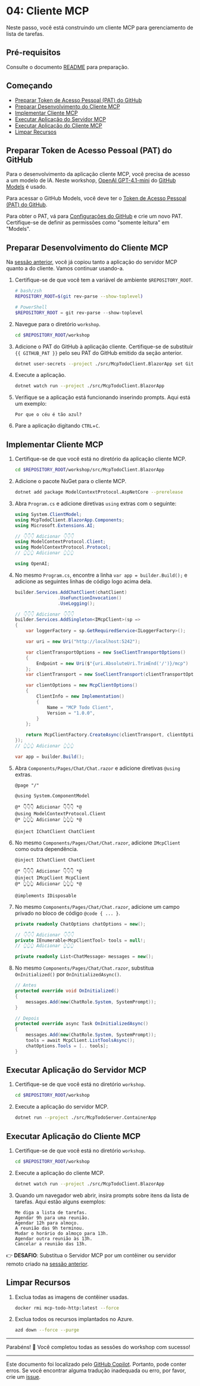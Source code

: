 # 04: Cliente MCP

Neste passo, você está construindo um cliente MCP para gerenciamento de lista de tarefas.

## Pré-requisitos

Consulte o documento [README](../README.md#pré-requisitos) para preparação.

## Começando

- [Preparar Token de Acesso Pessoal (PAT) do GitHub](#preparar-token-de-acesso-pessoal-pat-do-github)
- [Preparar Desenvolvimento do Cliente MCP](#preparar-desenvolvimento-do-cliente-mcp)
- [Implementar Cliente MCP](#implementar-cliente-mcp)
- [Executar Aplicação do Servidor MCP](#executar-aplicação-do-servidor-mcp)
- [Executar Aplicação do Cliente MCP](#executar-aplicação-do-cliente-mcp)
- [Limpar Recursos](#limpar-recursos)

## Preparar Token de Acesso Pessoal (PAT) do GitHub

Para o desenvolvimento da aplicação cliente MCP, você precisa de acesso a um modelo de IA. Neste workshop, [OpenAI GPT-4.1-mini](https://github.com/marketplace/models/azure-openai/gpt-4-1-mini) do [GitHub Models](https://github.com/marketplace?type=models) é usado.

Para acessar o GitHub Models, você deve ter o [Token de Acesso Pessoal (PAT) do GitHub](https://docs.github.com/authentication/keeping-your-account-and-data-secure/managing-your-personal-access-tokens).

Para obter o PAT, vá para [Configurações do GitHub](https://github.com/settings/personal-access-tokens/new) e crie um novo PAT. Certifique-se de definir as permissões como "somente leitura" em "Models".

## Preparar Desenvolvimento do Cliente MCP

Na [sessão anterior](./01-mcp-server.md), você já copiou tanto a aplicação do servidor MCP quanto a do cliente. Vamos continuar usando-a.

1. Certifique-se de que você tem a variável de ambiente `$REPOSITORY_ROOT`.

   ```bash
   # bash/zsh
   REPOSITORY_ROOT=$(git rev-parse --show-toplevel)
   ```

   ```powershell
   # PowerShell
   $REPOSITORY_ROOT = git rev-parse --show-toplevel
   ```

1. Navegue para o diretório `workshop`.

    ```bash
    cd $REPOSITORY_ROOT/workshop
    ```

1. Adicione o PAT do GitHub à aplicação cliente. Certifique-se de substituir `{{ GITHUB_PAT }}` pelo seu PAT do GitHub emitido da seção anterior.

    ```bash
    dotnet user-secrets --project ./src/McpTodoClient.BlazorApp set GitHubModels:Token "{{ GITHUB_PAT }}"
    ```

1. Execute a aplicação.

    ```bash
    dotnet watch run --project ./src/McpTodoClient.BlazorApp
    ```

1. Verifique se a aplicação está funcionando inserindo prompts. Aqui está um exemplo:

    ```text
    Por que o céu é tão azul?
    ```

1. Pare a aplicação digitando `CTRL`+`C`.

## Implementar Cliente MCP

1. Certifique-se de que você está no diretório da aplicação cliente MCP.

    ```bash
    cd $REPOSITORY_ROOT/workshop/src/McpTodoClient.BlazorApp
    ```

1. Adicione o pacote NuGet para o cliente MCP.

    ```bash
    dotnet add package ModelContextProtocol.AspNetCore --prerelease
    ```

1. Abra `Program.cs` e adicione diretivas `using` extras com o seguinte:

    ```csharp
    using System.ClientModel;
    using McpTodoClient.BlazorApp.Components;
    using Microsoft.Extensions.AI;
    
    // 👇👇👇 Adicionar 👇👇👇
    using ModelContextProtocol.Client;
    using ModelContextProtocol.Protocol;
    // 👆👆👆 Adicionar 👆👆👆
    
    using OpenAI;
    ```

1. No mesmo `Program.cs`, encontre a linha `var app = builder.Build();` e adicione as seguintes linhas de código logo acima dela.

    ```csharp
    builder.Services.AddChatClient(chatClient)
                    .UseFunctionInvocation()
                    .UseLogging();
    
    // 👇👇👇 Adicionar 👇👇👇
    builder.Services.AddSingleton<IMcpClient>(sp =>
    {
        var loggerFactory = sp.GetRequiredService<ILoggerFactory>();
    
        var uri = new Uri("http://localhost:5242");
    
        var clientTransportOptions = new SseClientTransportOptions()
        {
            Endpoint = new Uri($"{uri.AbsoluteUri.TrimEnd('/')}/mcp")
        };
        var clientTransport = new SseClientTransport(clientTransportOptions, loggerFactory);
    
        var clientOptions = new McpClientOptions()
        {
            ClientInfo = new Implementation()
            {
                Name = "MCP Todo Client",
                Version = "1.0.0",
            }
        };
    
        return McpClientFactory.CreateAsync(clientTransport, clientOptions, loggerFactory).GetAwaiter().GetResult();
    });
    // 👆👆👆 Adicionar 👆👆👆
    
    var app = builder.Build();
    ```

1. Abra `Components/Pages/Chat/Chat.razor` e adicione diretivas `@using` extras.

    ```razor
    @page "/"
    
    @using System.ComponentModel
    
    @* 👇👇👇 Adicionar 👇👇👇 *@
    @using ModelContextProtocol.Client
    @* 👆👆👆 Adicionar 👆👆👆 *@
    
    @inject IChatClient ChatClient
    ```

1. No mesmo `Components/Pages/Chat/Chat.razor`, adicione `IMcpClient` como outra dependência.

    ```razor
    @inject IChatClient ChatClient
    
    @* 👇👇👇 Adicionar 👇👇👇 *@
    @inject IMcpClient McpClient
    @* 👆👆👆 Adicionar 👆👆👆 *@
    
    @implements IDisposable
    ```

1. No mesmo `Components/Pages/Chat/Chat.razor`, adicione um campo privado no bloco de código `@code { ... }`.

    ```csharp
    private readonly ChatOptions chatOptions = new();
    
    // 👇👇👇 Adicionar 👇👇👇
    private IEnumerable<McpClientTool> tools = null!;
    // 👆👆👆 Adicionar 👆👆👆
    
    private readonly List<ChatMessage> messages = new();
    ```

1. No mesmo `Components/Pages/Chat/Chat.razor`, substitua `OnInitialized()` por `OnInitializedAsync()`.

    ```csharp
    // Antes
    protected override void OnInitialized()
    {
        messages.Add(new(ChatRole.System, SystemPrompt));
    }
    
    // Depois
    protected override async Task OnInitializedAsync()
    {
        messages.Add(new(ChatRole.System, SystemPrompt));
        tools = await McpClient.ListToolsAsync();
        chatOptions.Tools = [.. tools];
    }
    ```

## Executar Aplicação do Servidor MCP

1. Certifique-se de que você está no diretório `workshop`.

    ```bash
    cd $REPOSITORY_ROOT/workshop
    ```

1. Execute a aplicação do servidor MCP.

    ```bash
    dotnet run --project ./src/McpTodoServer.ContainerApp
    ```

## Executar Aplicação do Cliente MCP

1. Certifique-se de que você está no diretório `workshop`.

    ```bash
    cd $REPOSITORY_ROOT/workshop
    ```

1. Execute a aplicação do cliente MCP.

    ```bash
    dotnet watch run --project ./src/McpTodoClient.BlazorApp
    ```

1. Quando um navegador web abrir, insira prompts sobre itens da lista de tarefas. Aqui estão alguns exemplos:

    ```text
    Me diga a lista de tarefas.
    Agendar 9h para uma reunião.
    Agendar 12h para almoço.
    A reunião das 9h terminou.
    Mudar o horário do almoço para 13h.
    Agendar outra reunião às 13h.
    Cancelar a reunião das 13h.
    ```

👉 **DESAFIO**: Substitua o Servidor MCP por um contêiner ou servidor remoto criado na [sessão anterior](./02-mcp-remote-server.md).

## Limpar Recursos

1. Exclua todas as imagens de contêiner usadas.

    ```bash
    docker rmi mcp-todo-http:latest --force
    ```

1. Exclua todos os recursos implantados no Azure.

    ```bash
    azd down --force --purge
    ```

---

Parabéns! 🎉 Você completou todas as sessões do workshop com sucesso!

---

Este documento foi localizado pelo [GitHub Copilot](https://docs.github.com/copilot/about-github-copilot/what-is-github-copilot). Portanto, pode conter erros. Se você encontrar alguma tradução inadequada ou erro, por favor, crie um [issue](../../../../../issues).
